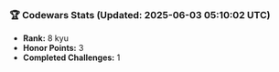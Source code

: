 ### 🏆 Codewars Stats (Updated: 2025-06-03 05:10:02 UTC)

- **Rank:** 8 kyu
- **Honor Points:** 3
- **Completed Challenges:** 1
